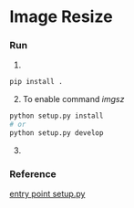 # Image Resize

### Run

1.
```python
pip install . 
```

2. To enable command _imgsz_

```python
python setup.py install
# or
python setup.py develop
```

3.


### Reference

[entry point setup.py](https://amir.rachum.com/blog/2017/07/28/python-entry-points/)